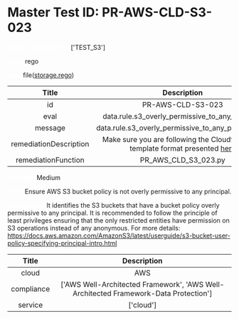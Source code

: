 



# Master Test ID: PR-AWS-CLD-S3-023


***<font color="white">Master Snapshot Id:</font>*** ['TEST_S3']

***<font color="white">type:</font>*** rego

***<font color="white">rule:</font>*** file([storage.rego])  
  
  
  
  

|Title|Description|
| :---: | :---: |
|id|PR-AWS-CLD-S3-023|
|eval|data.rule.s3_overly_permissive_to_any_principal|
|message|data.rule.s3_overly_permissive_to_any_principal_err|
|remediationDescription|Make sure you are following the Cloudformation template format presented <a href='https://boto3.amazonaws.com/v1/documentation/api/latest/reference/services/s3.html#S3.Client.get_bucket_policy' target='_blank'>here</a>|
|remediationFunction|PR_AWS_CLD_S3_023.py|


***<font color="white">Severity:</font>*** Medium

***<font color="white">Title:</font>*** Ensure AWS S3 bucket policy is not overly permissive to any principal.

***<font color="white">Description:</font>*** It identifies the S3 buckets that have a bucket policy overly permissive to any principal. It is recommended to follow the principle of least privileges ensuring that the only restricted entities have permission on S3 operations instead of any anonymous. For more details: https://docs.aws.amazon.com/AmazonS3/latest/userguide/s3-bucket-user-policy-specifying-principal-intro.html  
  
  

|Title|Description|
| :---: | :---: |
|cloud|AWS|
|compliance|['AWS Well-Architected Framework', 'AWS Well-Architected Framework-Data Protection']|
|service|['cloud']|



[storage.rego]: https://github.com/prancer-io/prancer-compliance-test/tree/master/aws/cloud/storage.rego
